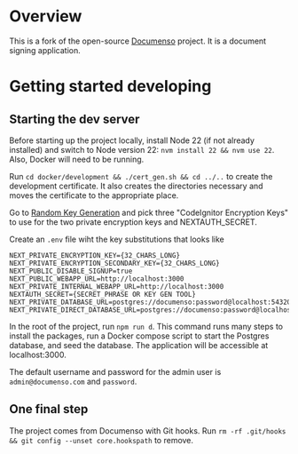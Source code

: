 # Overview

This is a fork of the open-source [Documenso](https://github.com/documenso/documenso) project. It is a document signing application.

# Getting started developing

## Starting the dev server

Before starting up the project locally, install Node 22 (if not already installed) and switch to Node version 22: `nvm install 22 && nvm use 22`. Also, Docker will need to be running.

Run `cd docker/development && ./cert_gen.sh && cd ../..` to create the development certificate. It also creates the directories necessary and moves the certificate to the appropriate place.

Go to [Random Key Generation](https://randomkeygen.com/) and pick three "CodeIgnitor Encryption Keys" to use for the two private encryption keys and NEXTAUTH_SECRET.

Create an `.env` file wiht the key substitutions that looks like

```
NEXT_PRIVATE_ENCRYPTION_KEY={32_CHARS_LONG}
NEXT_PRIVATE_ENCRYPTION_SECONDARY_KEY={32_CHARS_LONG}
NEXT_PUBLIC_DISABLE_SIGNUP=true
NEXT_PUBLIC_WEBAPP_URL=http://localhost:3000
NEXT_PRIVATE_INTERNAL_WEBAPP_URL=http://localhost:3000
NEXTAUTH_SECRET={SECRET_PHRASE OR KEY GEN TOOL}
NEXT_PRIVATE_DATABASE_URL=postgres://documenso:password@localhost:54320/documenso
NEXT_PRIVATE_DIRECT_DATABASE_URL=postgres://documenso:password@localhost:54320/documenso
```

In the root of the project, run `npm run d`. This command runs many steps to install the packages, run a Docker compose script to start the Postgres database, and seed the database. The application will be accessible at localhost:3000.

The default username and password for the admin user is `admin@documenso.com` and `password`.

## One final step

The project comes from Documenso with Git hooks. Run `rm -rf .git/hooks && git config --unset core.hookspath` to remove.
